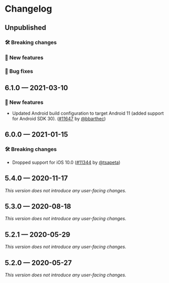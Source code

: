 # Changelog

## Unpublished

### 🛠 Breaking changes

### 🎉 New features

### 🐛 Bug fixes

## 6.1.0 — 2021-03-10

### 🎉 New features

- Updated Android build configuration to target Android 11 (added support for Android SDK 30). ([#11647](https://github.com/expo/expo/pull/11647) by [@bbarthec](https://github.com/bbarthec))

## 6.0.0 — 2021-01-15

### 🛠 Breaking changes

- Dropped support for iOS 10.0 ([#11344](https://github.com/expo/expo/pull/11344) by [@tsapeta](https://github.com/tsapeta))

## 5.4.0 — 2020-11-17

_This version does not introduce any user-facing changes._

## 5.3.0 — 2020-08-18

_This version does not introduce any user-facing changes._

## 5.2.1 — 2020-05-29

_This version does not introduce any user-facing changes._

## 5.2.0 — 2020-05-27

_This version does not introduce any user-facing changes._
